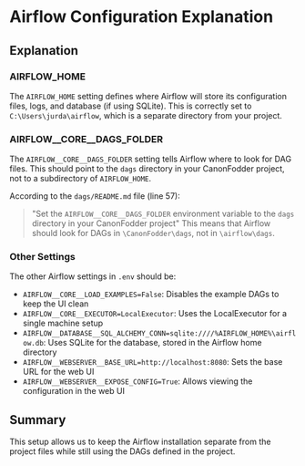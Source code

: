 # Airflow Configuration Explanation

## Explanation

### AIRFLOW_HOME

The `AIRFLOW_HOME` setting defines where Airflow will store its configuration files, logs, and database (if using SQLite). This is correctly set to `C:\Users\jurda\airflow`, which is a separate directory from your project.

### AIRFLOW__CORE__DAGS_FOLDER

The `AIRFLOW__CORE__DAGS_FOLDER` setting tells Airflow where to look for DAG files. This should point to the `dags` directory in your CanonFodder project, not to a subdirectory of `AIRFLOW_HOME`.

According to the `dags/README.md` file (line 57):
> "Set the `AIRFLOW__CORE__DAGS_FOLDER` environment variable to the `dags` directory in your CanonFodder project"
This means that Airflow should look for DAGs in `\CanonFodder\dags`, not in `\airflow\dags`.

### Other Settings

The other Airflow settings in `.env` should be:

- `AIRFLOW__CORE__LOAD_EXAMPLES=False`: Disables the example DAGs to keep the UI clean
- `AIRFLOW__CORE__EXECUTOR=LocalExecutor`: Uses the LocalExecutor for a single machine setup
- `AIRFLOW__DATABASE__SQL_ALCHEMY_CONN=sqlite:////%AIRFLOW_HOME%\airflow.db`: Uses SQLite for the database, stored in the Airflow home directory
- `AIRFLOW__WEBSERVER__BASE_URL=http://localhost:8080`: Sets the base URL for the web UI
- `AIRFLOW__WEBSERVER__EXPOSE_CONFIG=True`: Allows viewing the configuration in the web UI

## Summary

This setup allows us to keep the Airflow installation separate from the project files while still using the DAGs defined in the project.